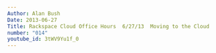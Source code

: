 ```yaml
---
Author: Alan Bush
Date: 2013-06-27
Title: Rackspace Cloud Office Hours  6/27/13  Moving to the Cloud
number: "014"
youtube_id: 3tWV9Yu1f_0
---
```

